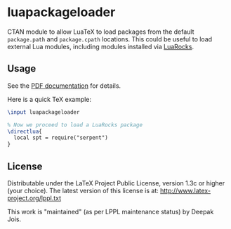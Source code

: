 # luapackageloader
CTAN module to allow LuaTeX to load packages from the default `package.path` and `package.cpath` locations. This could be useful
to load external Lua modules, including modules installed via [LuaRocks](https://luarocks.org).

## Usage
See the [PDF documentation](doc.pdf) for details.

Here is a quick TeX example:

```tex
\input luapackageloader

% Now we proceed to load a LuaRocks package
\directlua{
  local spt = require("serpent")
}
```

## License
Distributable under the LaTeX Project Public License, version 1.3c or higher (your choice). The latest version of this license is at: http://www.latex-project.org/lppl.txt

This work is "maintained" (as per LPPL maintenance status) by Deepak Jois.
